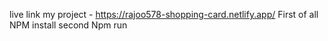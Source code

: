 live link my project - https://rajoo578-shopping-card.netlify.app/
First of all NPM install
second Npm run

